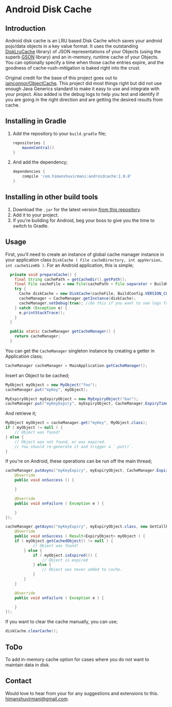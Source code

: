 # Android Disk Cache

## Introduction

Android disk cache is an LRU based Disk Cache which saves your android pojo/data objects in a key value format. It uses the outstanding [DiskLruCache](https://github.com/JakeWharton/DiskLruCache) library) of JSON representations of your Objects (using the superb [GSON](https://code.google.com/p/google-gson/) library) and an in-memory, runtime cache of your Objects. You can optionally specify a time when those cache entries expire, and the goodness of cache-rush-mitigation is baked right into the crust.

Original credit for the base of this project goes out to [iainconnor/ObjectCache](https://github.com/iainconnor/ObjectCache). This project did most things right but did not use enough Java Generics standard to make it easy to use and integrate with your project. Also added is the debug logs to help you test and identify if you are going in the right direction and are getting the desired results from cache.

## Installing in Gradle

1. Add the repository to your `build.gradle` file;

	``` groovy
	repositories {
		mavenCentral()
	}
	```
2. And add the dependency;

	``` groovy
	dependencies {
		compile 'com.himanshuvirmani:androidcache:1.0.0'
	}
	```

## Installing in other build tools

1. Download the `.jar` for the latest version [from this repository](https://oss.sonatype.org/content/groups/public/com/himanshuvirmani/androidcache/).
2. Add it to your project.
3. If you're building for Android, beg your boss to give you the time to switch to Gradle.

## Usage

First, you'll need to create an instance of global cache manager instance in your application class `DiskCache ( File cacheDirectory, int appVersion, int cacheSizeKb )`. For an Android application, this is simple;

``` java
  private void prepareCache() {
    final String cachePath = getCacheDir().getPath();
    final File cacheFile = new File(cachePath + File.separator + BuildConfig.APPLICATION_ID);
    try {
      Cache diskCache = new DiskCache(cacheFile, BuildConfig.VERSION_CODE, CACHE_SIZE);
      cacheManager = CacheManager.getInstance(diskCache);
      cacheManager.setDebug(true); //Do this if you want to see logs from cachemanager
    } catch (Exception e) {
      e.printStackTrace();
    }
  }

  public static CacheManager getCacheManager() {
    return cacheManager;
  }
```

You can get the `CacheManager` singleton instance by creating a getter in Application class;

``` java
CacheManager cacheManager = MainApplication.getCacheManager();
```

Insert an Object to be cached;

``` java
MyObject myObject = new MyObject("foo");
cacheManager.put("myKey", myObject);

MyExpiryObject myExpiryObject = new MyExpiryObject("bar");
cacheManager.put("myKeyExpiry", myExpiryObject, CacheManager.ExpiryTimes.ONE_WEEK.asSeconds());
```

And retrieve it;

``` java
MyObject myObject = cacheManager.get("myKey", MyObject.class);
if ( myObject != null ) {
	// Object was found!
} else {
	// Object was not found, or was expired.
	// You should re-generate it and trigger a `.put()`.
}
```

If you're on Android, these operations can be run off the main thread;

``` java
cacheManager.putAsync("myKeyExpiry", myExpiryObject, CacheManager.ExpiryTimes.ONE_WEEK.asSeconds(), new PutCallback() {
    @Override
    public void onSuccess () {

    }

    @Override
    public void onFailure ( Exception e ) {

    }
});

cacheManager.getAsync("myKeyExpiry", myExpiryObject.class, new GetCallback<ExpiryObject>() {
    @Override
    public void onSuccess ( Result<ExpiryObject> myObject ) {
	if ( myObject.getCachedObject() != null ) {
        	// Object was found!
        } else {
        	if ( myObject.isExpired()) {
        	    // Object is expired
        	} else {
        	    // Object was never added to cache.
        	}
        }
    }

    @Override
    public void onFailure ( Exception e ) {

    }
});
```

If you want to clear the cache manually, you can use;

``` java
diskCache.clearCache();
```

## ToDo
To add in-memory cache option for cases where you do not want to maintain data in disk.

## Contact

Would love to hear from your for any suggestions and extensions to this. [himanshuvirmani@gmail.com](mailto:himanshuvirmani@gmail.com). 
